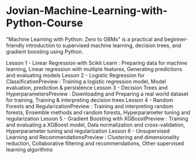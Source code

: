 # Jovian-Machine-Learning-with-Python-Course
 "Machine Learning with Python: Zero to GBMs" is a practical and beginner-friendly introduction to supervised machine learning, decision trees, and gradient boosting using Python.

Lesson 1 - Linear Regression with Scikit Learn : Preparing data for machine learning, Linear regression with multiple features, Generating predictions and evaluating models
Lesson 2 - Logistic Regression for ClassificationPreview : Training a logistic regression model, Model evaluation, prediction & persistence
Lesson 3 - Decision Trees and HyperparametersPreview : Downloading and Preparing a real world dataset for training, Training & interpreting decision trees
Lesson 4 - Random Forests and RegularizationPreview : Training and interpreting random forests, Ensemble methods and random forests, Hyperparameter tuning and regularization
Lesson 5 - Gradient Boosting with XGBoostPreview : Training and evaluating a XGBoost model, Data normalization and cross-validation, Hyperparameter tuning and regularization
Lesson 6 - Unsupervised Learning and RecommendationsPreview : Clustering and dimensionality reduction, Collaborative filtering and recommendations, Other supervised learning algorithms
